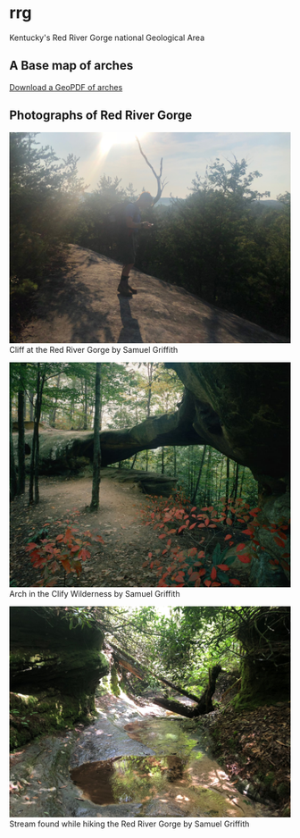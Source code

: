 # rrg
Kentucky's Red River Gorge national Geological Area
## A Base map of arches
[Download a GeoPDF of arches](https://scgr225.github.io/rrg/basemap/rrg.pdf)
## Photographs of Red River Gorge
![Cliff](cliff.jpg)
Cliff at the Red River Gorge by Samuel Griffith

![Clifty wilderness](clifty.jpg)
Arch in the Clify Wilderness by Samuel Griffith

![Stream](stream.jpg)
Stream found while hiking the Red River Gorge by Samuel Griffith


